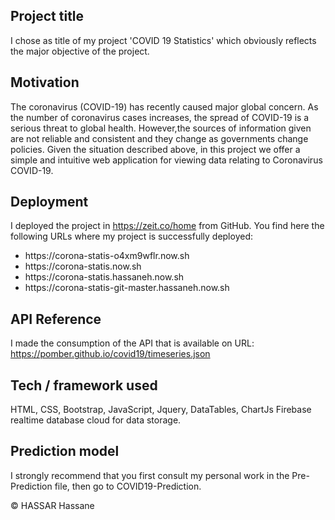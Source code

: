 ## Project title
I chose as title of my project 'COVID 19 Statistics' which obviously reflects the major objective of the project.

## Motivation
<p>The coronavirus (COVID-19) has recently caused major global concern.
As the number of coronavirus cases increases, the spread of COVID-19 is a serious threat to global health.
However,the sources of information given are not reliable and consistent and they change as governments change policies.
Given the situation described above, in this project we offer a simple and intuitive web application 
for viewing data relating to Coronavirus COVID-19.
</p>

## Deployment
I deployed the project in https://zeit.co/home from GitHub.
You find here the following URLs where my project is successfully deployed:
<ul>
<li>https://corona-statis-o4xm9wflr.now.sh</li>
<li>https://corona-statis.now.sh</li>
<li>https://corona-statis.hassaneh.now.sh</li>
<li>https://corona-statis-git-master.hassaneh.now.sh</li>
</ul>

## API Reference
I made the consumption of the API that is available on URL: https://pomber.github.io/covid19/timeseries.json

## Tech / framework used
HTML, CSS, Bootstrap, JavaScript, Jquery, DataTables, ChartJs
Firebase realtime database cloud for data storage.

## Prediction model
I strongly recommend that you first consult my personal work in the Pre-Prediction file, then go to COVID19-Prediction.

© HASSAR Hassane
